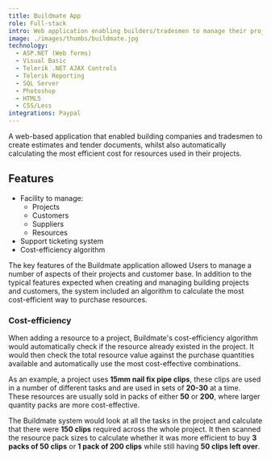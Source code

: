 ```yaml
---
title: Buildmate App
role: Full-stack
intro: Web application enabling builders/tradesmen to manage their projects and tenders.
image: ./images/thumbs/buildmate.jpg
technology:
  - ASP.NET (Web forms)
  - Visual Basic
  - Telerik .NET AJAX Controls
  - Telerik Reporting
  - SQL Server
  - Photoshop
  - HTML5
  - CSS/Less
integrations: Paypal
---
```

A web-based application that enabled building companies and tradesmen to create estimates and tender documents, whilst also automatically calculating the most efficient cost for resources used in their projects.

## Features

* Facility to manage:
  * Projects
  * Customers
  * Suppliers
  * Resources
* Support ticketing system
* Cost-efficiency algorithm

The key features of the Buildmate application allowed Users to manage a number of aspects of their projects and customer base. In addition to the typical features expected when creating and managing building projects and customers, the system included an algorithm to calculate the most cost-efficient way to purchase resources.

### Cost-efficiency
When adding a resource to a project, Buildmate's cost-efficiency algorithm would automatically check if the resource already existed in the project. It would then check the total resource value against the purchase quantities available and automatically use the most cost-effective combinations.

As an example, a project uses **15mm nail fix pipe clips**, these clips are used in a number of different tasks and are used in sets of **20-30** at a time. These resources are usually sold in packs of either **50** or **200**, where larger quantity packs are more cost-effective.

The Buildmate system would look at all the tasks in the project and calculate that there were **150 clips** required across the whole project. It then scanned the resource pack sizes to calculate whether it was more efficient to buy **3 packs of 50 clips** or **1 pack of 200 clips** while still having **50 clips left over**.